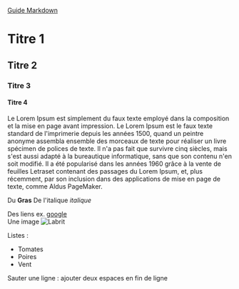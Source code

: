 [Guide Markdown](http://blog.wax-o.com/2014/04/tutoriel-un-guide-pour-bien-commencer-avec-markdown/)

# Titre 1
## Titre 2
### Titre 3
#### Titre 4

Le Lorem Ipsum est simplement du faux texte employé dans la composition et la mise en page avant impression. Le Lorem Ipsum est le faux texte standard de l'imprimerie depuis les années 1500, quand un peintre anonyme assembla ensemble des morceaux de texte pour réaliser un livre spécimen de polices de texte. Il n'a pas fait que survivre cinq siècles, mais s'est aussi adapté à la bureautique informatique, sans que son contenu n'en soit modifié. Il a été popularisé dans les années 1960 grâce à la vente de feuilles Letraset contenant des passages du Lorem Ipsum, et, plus récemment, par son inclusion dans des applications de mise en page de texte, comme Aldus PageMaker.

Du **Gras**
De l'italique *italique*

Des liens ex. [google](http://www.google.fr)  
Une image ![Labrit](http://static.wamiz.fr/images/animaux/chiens/medium/berger-des-pyrenees-809.jpg)

Listes :  
- Tomates
- Poires
- Vent

Sauter une ligne : ajouter deux espaces en fin de ligne
